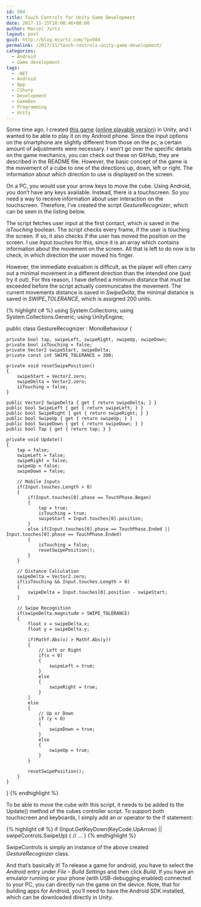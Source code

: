 ```yaml
---
id: 504
title: Touch Controls for Unity Game Development
date: 2017-11-15T18:00:46+00:00
author: Marcel Jurtz
layout: post
guid: http://blog.mjurtz.com/?p=504
permalink: /2017/11/touch-controls-unity-game-development/
categories:
  - Android
  - Game development
tags:
  - .NET
  - Android
  - App
  - CSharp
  - Development
  - GameDev
  - Programming
  - Unity
---
```

Some time ago, I created [this game](https://github.com/MarcelJurtz/Escape) ([online playable version](https://marceljurtz.github.io/Escape-Web/)) in Unity, and I wanted to be able to play it on my Android phone. Since the input options on the smartphone are slightly different from those on the pc, a certain amount of adjustments were necessary. I won&#8217;t go over the specific details on the game mechanics, you can check out these on GitHub, they are described in the README file. However, the basic concept of the game is  the movement of a cube to one of the directions up, down, left or right. The information about which direction to use is displayed on the screen.

On a PC, you would use your arrow keys to move the cube. Using Android, you don&#8217;t have any keys available. Instead, there is a touchscreen. So you need a way to receive information about user interaction on the touchscreen. Therefore, I&#8217;ve created the script _GestureRecognizer_, which can be seen in the listing below.

The script fetches user input at the first contact, which is saved in the _isTouching_ boolean. The script checks every frame, if the user is touching the screen. If so, it also checks if the user has moved the position on the screen. I use _Input.touches_ for this, since it is an array which contains information about the movement on the screen. All that is left to do now is to check, in which direction the user moved his finger.

However, the immediate evaluation is difficult, as the player will often carry out a minimal movement in a different direction than the intended one (just try it out). For this reason, I have defined a minimum distance that must be exceeded before the script actually communicates the movement. The current movements distance is saved in _SwipeDelta_, the minimal distance is saved in _SWIPE_TOLERANCE_, which is assigned 200 units.

{% highlight c# %}
using System.Collections;
using System.Collections.Generic;
using UnityEngine;

public class GestureRecognizer : MonoBehaviour {

    private bool tap, swipeLeft, swipeRight, swipeUp, swipeDown;
    private bool isTouching = false;
    private Vector2 swipeStart, swipeDelta;
    private const int SWIPE_TOLERANCE = 200;

    private void resetSwipePosition()
    {
        swipeStart = Vector2.zero;
        swipeDelta = Vector2.zero;
        isTouching = false;
    }

    public Vector2 SwipeDelta { get { return swipeDelta; } }
    public bool SwipeLeft { get { return swipeLeft; } }
    public bool SwipeRight { get { return swipeRight; } }
    public bool SwipeUp { get { return swipeUp; } }
    public bool SwipeDown { get { return swipeDown; } }
    public bool Tap { get { return tap; } }

    private void Update()
    {
        tap = false;
        swipeLeft = false;
        swipeRight = false;
        swipeUp = false;
        swipeDown = false;

        // Mobile Inputs
        if(Input.touches.Length > 0)
        {
            if(Input.touches[0].phase == TouchPhase.Began)
            {
                tap = true;
                isTouching = true;
                swipeStart = Input.touches[0].position;
            }
            else if(Input.touches[0].phase == TouchPhase.Ended || Input.touches[0].phase == TouchPhase.Ended)
            {
                isTouching = false;
                resetSwipePosition();
            }
        }

        // Distance Calculation
        swipeDelta = Vector2.zero;
        if(isTouching && Input.touches.Length > 0)
        {
            swipeDelta = Input.touches[0].position - swipeStart;         
        }

        // Swipe Recognition
        if(swipeDelta.magnitude > SWIPE_TOLERANCE)
        {
            float x = swipeDelta.x;
            float y = swipeDelta.y;

            if(Mathf.Abs(x) > Mathf.Abs(y))
            {
                // Left or Right
                if(x < 0)
                {
                    swipeLeft = true;
                }
                else
                {
                    swipeRight = true;
                }
            }
            else
            {
                // Up or Down
                if (y < 0)
                {
                    swipeDown = true;
                }
                else
                {
                    swipeUp = true;
                }
            }

            resetSwipePosition();
        }
    }
}
{% endhighlight %}

To be able to move the cube with this script, it needs to be added to the Update() method of the cubes controller script. To support both touchscreen and keyboards, I simply add an _or_ operator to the if statement:

{% highlight c# %}
if (Input.GetKeyDown(KeyCode.UpArrow) || swipeControls.SwipeUp)
{
    // ...
}
{% endhighlight %}

SwipeControls is simply an instance of the above created _GestureRecognizer_ class.

And that&#8217;s basically it! To release a game for android, you have to select the _Android_ entry under _File_ &#8211; _Build Settings_ and then click _Build_. If you have an emulator running or your phone (with USB-debugging enabled) connected to your PC, you can directly run the game on the device. Note, that for building apps for Android, you&#8217;ll need to have the Android SDK installed, which can be downloaded directly in Unity.
